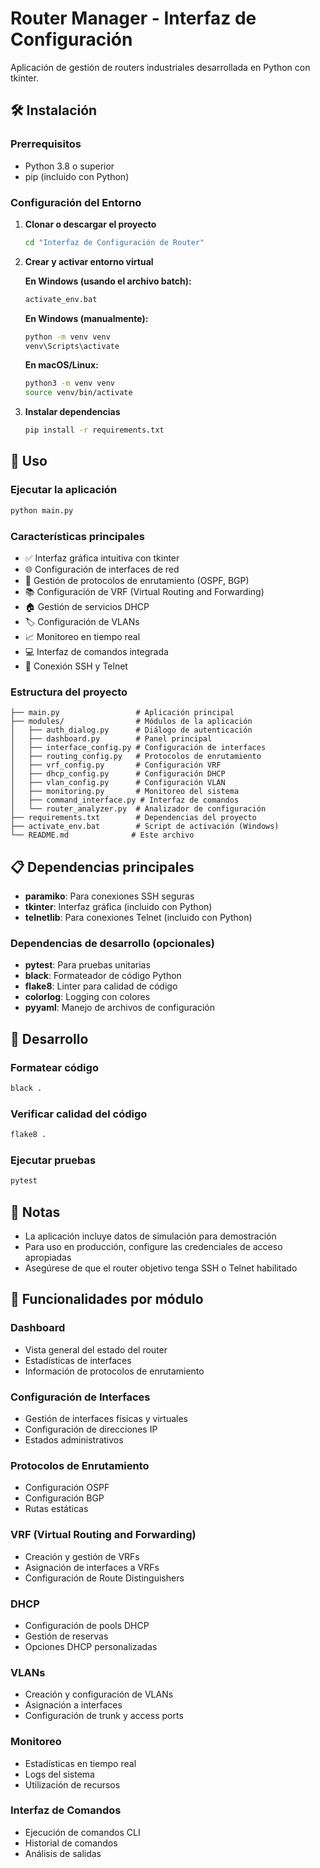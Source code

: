 # Router Manager - Interfaz de Configuración

Aplicación de gestión de routers industriales desarrollada en Python con tkinter.

## 🛠️ Instalación

### Prerrequisitos
- Python 3.8 o superior
- pip (incluido con Python)

### Configuración del Entorno

1. **Clonar o descargar el proyecto**
   ```bash
   cd "Interfaz de Configuración de Router"
   ```

2. **Crear y activar entorno virtual**
   
   **En Windows (usando el archivo batch):**
   ```bash
   activate_env.bat
   ```
   
   **En Windows (manualmente):**
   ```bash
   python -m venv venv
   venv\Scripts\activate
   ```
   
   **En macOS/Linux:**
   ```bash
   python3 -m venv venv
   source venv/bin/activate
   ```

3. **Instalar dependencias**
   ```bash
   pip install -r requirements.txt
   ```

## 🚀 Uso

### Ejecutar la aplicación
```bash
python main.py
```

### Características principales
- ✅ Interfaz gráfica intuitiva con tkinter
- 🌐 Configuración de interfaces de red
- 🔀 Gestión de protocolos de enrutamiento (OSPF, BGP)
- 📚 Configuración de VRF (Virtual Routing and Forwarding)
- 🏠 Gestión de servicios DHCP
- 🏷️ Configuración de VLANs
- 📈 Monitoreo en tiempo real
- 💻 Interfaz de comandos integrada
- 🔐 Conexión SSH y Telnet

### Estructura del proyecto
```
├── main.py                 # Aplicación principal
├── modules/                # Módulos de la aplicación
│   ├── auth_dialog.py      # Diálogo de autenticación
│   ├── dashboard.py        # Panel principal
│   ├── interface_config.py # Configuración de interfaces
│   ├── routing_config.py   # Protocolos de enrutamiento
│   ├── vrf_config.py       # Configuración VRF
│   ├── dhcp_config.py      # Configuración DHCP
│   ├── vlan_config.py      # Configuración VLAN
│   ├── monitoring.py       # Monitoreo del sistema
│   ├── command_interface.py # Interfaz de comandos
│   └── router_analyzer.py  # Analizador de configuración
├── requirements.txt        # Dependencias del proyecto
├── activate_env.bat        # Script de activación (Windows)
└── README.md              # Este archivo
```

## 📋 Dependencias principales

- **paramiko**: Para conexiones SSH seguras
- **tkinter**: Interfaz gráfica (incluido con Python)
- **telnetlib**: Para conexiones Telnet (incluido con Python)

### Dependencias de desarrollo (opcionales)
- **pytest**: Para pruebas unitarias
- **black**: Formateador de código Python
- **flake8**: Linter para calidad de código
- **colorlog**: Logging con colores
- **pyyaml**: Manejo de archivos de configuración

## 🔧 Desarrollo

### Formatear código
```bash
black .
```

### Verificar calidad del código
```bash
flake8 .
```

### Ejecutar pruebas
```bash
pytest
```

## 📝 Notas

- La aplicación incluye datos de simulación para demostración
- Para uso en producción, configure las credenciales de acceso apropiadas
- Asegúrese de que el router objetivo tenga SSH o Telnet habilitado

## 🎯 Funcionalidades por módulo

### Dashboard
- Vista general del estado del router
- Estadísticas de interfaces
- Información de protocolos de enrutamiento

### Configuración de Interfaces
- Gestión de interfaces físicas y virtuales
- Configuración de direcciones IP
- Estados administrativos

### Protocolos de Enrutamiento
- Configuración OSPF
- Configuración BGP
- Rutas estáticas

### VRF (Virtual Routing and Forwarding)
- Creación y gestión de VRFs
- Asignación de interfaces a VRFs
- Configuración de Route Distinguishers

### DHCP
- Configuración de pools DHCP
- Gestión de reservas
- Opciones DHCP personalizadas

### VLANs
- Creación y configuración de VLANs
- Asignación a interfaces
- Configuración de trunk y access ports

### Monitoreo
- Estadísticas en tiempo real
- Logs del sistema
- Utilización de recursos

### Interfaz de Comandos
- Ejecución de comandos CLI
- Historial de comandos
- Análisis de salidas
